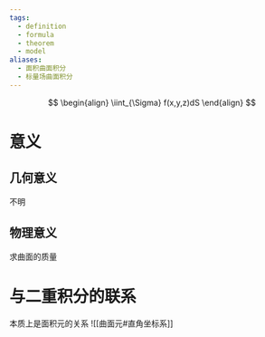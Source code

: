```yaml
---
tags:
  - definition
  - formula
  - theorem
  - model
aliases:
  - 面积曲面积分
  - 标量场曲面积分
---
```

$$
\begin{align}
\iint_{\Sigma} f(x,y,z)dS
\end{align}
$$
# 意义
## 几何意义
不明
## 物理意义
求曲面的质量

# 与二重积分的联系
本质上是面积元的关系
![[曲面元#直角坐标系]]

